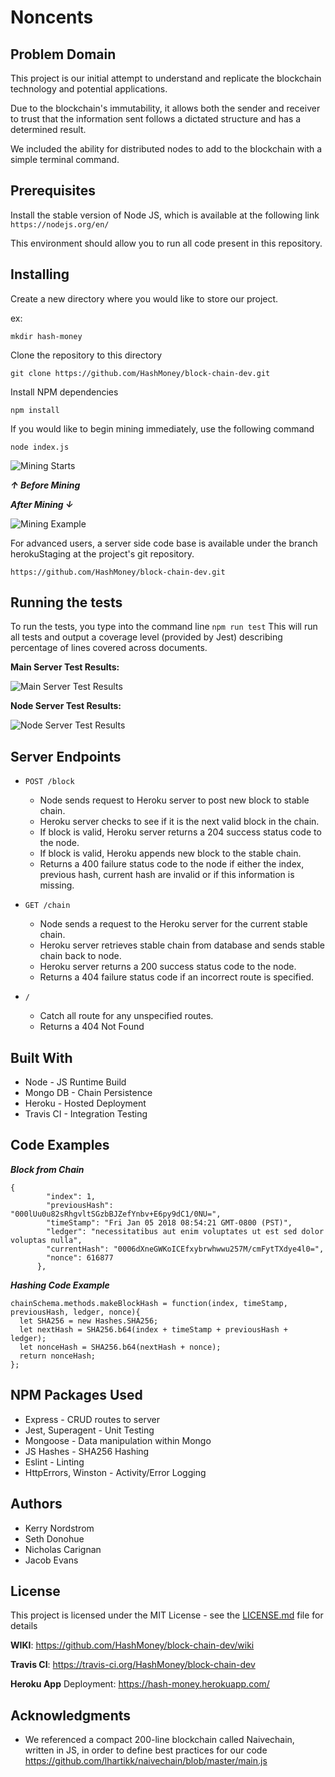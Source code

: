 # Noncents

## Problem Domain

This project is our initial attempt to understand and replicate the blockchain technology and potential applications.

Due to the blockchain's immutability, it allows both the sender and receiver to trust that the information sent follows a dictated structure and has a determined result.

We included the ability for distributed nodes to add to the blockchain with a simple terminal command.

## Prerequisites
Install the stable version of Node JS, which is available at the following link
`https://nodejs.org/en/`

This environment should allow you to run all code present in this repository.

## Installing
Create a new directory where you would like to store our project.

ex: 
```
mkdir hash-money
```
Clone the repository to this directory

```
git clone https://github.com/HashMoney/block-chain-dev.git

```
Install NPM dependencies
```
npm install 
```
If you would like to begin mining immediately, use the following command

```
node index.js
```
![Mining Starts](StartingMining.png)

***↑ Before Mining***

***After Mining ↓***

![Mining Example](Mining.png)

For advanced users, a server side code base is available under the branch herokuStaging at the project's git repository.   

```
https://github.com/HashMoney/block-chain-dev.git
```

## Running the tests
To run the tests, you type into the command line `npm run test`
This will run all tests and output a coverage level (provided by Jest) describing percentage of lines covered across documents.

**Main Server Test Results:**

![Main Server Test Results](MainServerTestResults.png)

**Node Server Test Results:**

![Node Server Test Results](NodeServerTestResults.png)



## Server Endpoints

* `POST /block`
  - Node sends request to Heroku server to post new block to stable chain.
  - Heroku server checks to see if it is the next valid block in the chain.
  - If block is valid, Heroku server returns a 204 success status code to the node.
  - If block is valid, Heroku appends new block to the stable chain.
  - Returns a 400 failure status code to the node if either the index, previous hash, current hash are invalid or if this information is missing.
 
* `GET /chain`
  - Node sends a request to the Heroku server for the current stable chain.
  - Heroku server retrieves stable chain from database and sends stable chain back to node.
  - Heroku server returns a 200 success status code to the node.
  - Returns a 404 failure status code if an incorrect route is specified.

* `/`
  - Catch all route for any unspecified routes.
  - Returns a 404 Not Found

## Built With

- Node - JS Runtime Build  
- Mongo DB - Chain Persistence  
- Heroku - Hosted Deployment   
- Travis CI -  Integration Testing 

## Code Examples

***Block from Chain***
```
{
        "index": 1,
        "previousHash": "000lUu0u82sRhgvltSGzbBJZefYnbv+E6py9dC1/0NU=",
        "timeStamp": "Fri Jan 05 2018 08:54:21 GMT-0800 (PST)",
        "ledger": "necessitatibus aut enim voluptates ut est sed dolor voluptas nulla",
        "currentHash": "0006dXneGWKoICEfxybrwhwwu257M/cmFytTXdye4l0=",
        "nonce": 616877
      },
```

***Hashing Code Example***

```
chainSchema.methods.makeBlockHash = function(index, timeStamp, previousHash, ledger, nonce){
  let SHA256 = new Hashes.SHA256;
  let nextHash = SHA256.b64(index + timeStamp + previousHash + ledger);
  let nonceHash = SHA256.b64(nextHash + nonce);
  return nonceHash;
};
```

## NPM Packages Used 
- Express - CRUD routes to server  
- Jest, Superagent - Unit Testing  
- Mongoose - Data manipulation within Mongo
- JS Hashes - SHA256 Hashing   
- Eslint - Linting  
- HttpErrors, Winston - Activity/Error Logging

## Authors
- Kerry Nordstrom
- Seth Donohue
- Nicholas Carignan
- Jacob Evans

## License
This project is licensed under the MIT License - see the [LICENSE.md](./LICENSE) file for details

**WIKI**: https://github.com/HashMoney/block-chain-dev/wiki

**Travis CI**: https://travis-ci.org/HashMoney/block-chain-dev

**Heroku App** Deployment: https://hash-money.herokuapp.com/

## Acknowledgments
- We referenced a compact 200-line blockchain called Naivechain, written in JS, in order to define best practices for our code https://github.com/lhartikk/naivechain/blob/master/main.js
